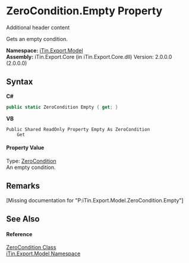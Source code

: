 # ZeroCondition.Empty Property 
Additional header content 

Gets an empty condition.

**Namespace:**&nbsp;<a href="N_iTin_Export_Model">iTin.Export.Model</a><br />**Assembly:**&nbsp;iTin.Export.Core (in iTin.Export.Core.dll) Version: 2.0.0.0 (2.0.0.0)

## Syntax

**C#**<br />
``` C#
public static ZeroCondition Empty { get; }
```

**VB**<br />
``` VB
Public Shared ReadOnly Property Empty As ZeroCondition
	Get
```


#### Property Value
Type: <a href="T_iTin_Export_Model_ZeroCondition">ZeroCondition</a><br />An empty condition.

## Remarks
\[Missing <remarks> documentation for "P:iTin.Export.Model.ZeroCondition.Empty"\]

## See Also


#### Reference
<a href="T_iTin_Export_Model_ZeroCondition">ZeroCondition Class</a><br /><a href="N_iTin_Export_Model">iTin.Export.Model Namespace</a><br />